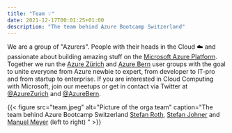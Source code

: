 ```yaml
---
title: "Team 💡"
date: 2021-12-17T00:01:25+01:00
description: "The team behind Azure Bootcamp Switzerland"
---
```


We are a group of "Azurers". People with their heads in the Cloud ☁️ and passionate about building amazing stuff on the [Microsoft Azure Platform](https://azure.com). Together we run the [Azure Zürich](https://www.meetup.com/de-DE/Microsoft-Azure-Zurich-User-Group/) and [Azure Bern](https://www.meetup.com/de-DE/Azure-Cloud-Bern-User-Group/) user groups with the goal to unite everyone from Azure newbie to expert, from developer to IT-pro and from startup to enterprise. If you are interested in Cloud Computing with Microsoft, join our meetups or get in contact via Twitter at [@AzureZurich](https://twitter.com/azurezurich) and [@AzureBern](https://twitter.com/azurebern).

{{< figure src="team.jpeg" alt="Picture of the orga team" caption="The team behind Azure Bootcamp Switzerland [Stefan Roth](https://www.linkedin.com/in/stefanrothnet), [Stefan Johner](https://www.linkedin.com/in/sjohner) and [Manuel Meyer](https://www.linkedin.com/in/manuelmeyer1/) (left to right) " >}}
